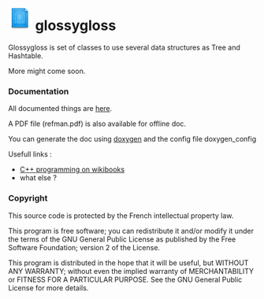 ![logo](logo.png "Glossygloss logo") glossygloss
===========

  Glossygloss is set of classes to use several data structures as Tree and Hashtable.
  
  More might come soon.

### Documentation

  All documented things are [here](http://blasterbug.github.io/glossygloss/ "Glossygloss Main Page").
  
  A PDF file (refman.pdf) is also available for offline doc.
  
  You can generate the doc using [doxygen](http://www.stack.nl/~dimitri/doxygen/ "Doxygen Main Page") and the config file doxygen_config
  
  Usefull links :
  - [C++ programming on wikibooks](http://en.wikibooks.org/wiki/C%2B%2B_Programming "C++ programming on wikibooks")
  - what else ?
  
### Copyright

  This source code is protected by the French intellectual property law.
  
  This program is free software; you can redistribute it and/or
  modify it under the terms of the GNU General Public License
  as published by the Free Software Foundation; version 2
  of the License.
  
  This program is distributed in the hope that it will be useful,
  but WITHOUT ANY WARRANTY; without even the implied warranty of
  MERCHANTABILITY or FITNESS FOR A PARTICULAR PURPOSE.  See the
  GNU General Public License for more details.


